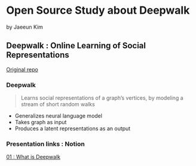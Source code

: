 # Open Source Study about Deepwalk
by Jaeeun Kim
## Deepwalk : Online Learning of Social Representations
[Original repo](https://github.com/phanein/deepwalk "https://github.com/phanein/deepwalk")

### Deepwalk
> Learns social representations of a graph’s vertices, by modeling a stream of short random walks
* Generalizes neural language model
* Takes graph as input
* Produces a latent representations as an output

### Presentation links : Notion
[01 : What is Deepwalk](https://givemesomecoffee.notion.site/220112-DeepWalk_-07d5e66a59234726968504b0cbe4c14e "220112_deepwalk")
